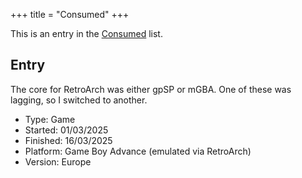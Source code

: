 +++
title = "Consumed"
+++

This is an entry in the [Consumed](@/notes/Consumption/Consumed.md) list.

## Entry

The core for RetroArch was either gpSP or mGBA. One of these was lagging, so I switched to another.

- Type: Game
- Started: 01/03/2025
- Finished: 16/03/2025
- Platform: Game Boy Advance (emulated via RetroArch)
- Version: Europe
